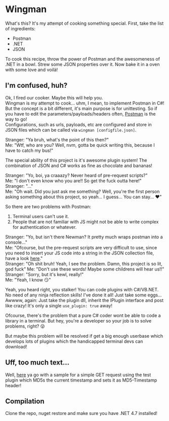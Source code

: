 # Wingman

What's this? It's my attempt of cooking something special. First, take the list of ingredients:

* Postman
* .NET
* JSON

To cook this recipe, throw the power of Postman and the awesomeness of .NET in a bowl.  Strew some JSON properties over it. Now bake it in a oven with some love and voilà!  


## I'm confused, huh?

Ok, I fired our cooker. Maybe this will help you.  
Wingman is my attempt to cook... uhm, I mean, to implement Postman in C#! But the concept is a bit different, it's main purpose is for unittesting. So if you have to edit the parameters/payloads/headers often, [Postman](https://www.getpostman.com/) is the way to go!  
Configurations, such as urls, payloads, etc are configured and store in JSON files which can be called via ```wingman [configfile.json]```.  

Stranger: "Ya bruh, what's the point of this then?"  
Me: "Wtf, who are you? Well, nvm, gotta be quick writing this, because I have to catch my bus!"  

The special ability of this project is it's awesome plugin system! The combination of JSON and C# works as fine as chocolate and bananas!  

Stranger: "Yo, boi, ya craaazy? Never heard of pre-request scripts?"  
Me: "I don't even know who you are!! So get the fuck outta here!"  
Stranger: "..."  
Me: "Oh wait. Did you just ask me something? Well, you're the first person asking something about this project, so yeah... I guess... You can stay... :heart:"  

So there are two problems with Postman:
1. Terminal users can't use it.
2. People that are not familiar with JS might not be able to write complex for authentication or whatever.

Stranger: "Yo, but isn't there Newman? It pretty much wraps postman into a console..."  
Me: "Ofcourse, but the pre-request scripts are very difficult to use, since you need to insert your JS code into a string in the JSON collection file, have a look [here](https://github.com/postmanlabs/newman/blob/develop/examples/sample-collection.json)."  
Stranger: "Oh shit bruh! Yeah, I see the problem. Damn, this project is so lit, god fuck"  Me: "Don't use these words! Maybe some childrens will hear us!!"  
Stranger: "Sorry, but it's kewl, really!"  
Me: "Yeah, I know :smirk:"  

Yeah, you heard right, you stalker! You can code plugins with C#/VB.NET. No need of any ninja reflection skills! I've done it all! Just take some eggs... Awwww, again: Just take the plugin dll, inherit the IPlugin interface and post like crazy!  It's only a single ```use_plugin: true``` away!  

Ofcourse, there's the problem that a pure C# coder wont be able to code a library in a terminal. But hey, you're a developer so your job is to solve problems, right? :stuck_out_tongue_winking_eye:  

But maybe this problem will be resolved if get a big enough userbase which develops lots of plugins which the handicapped terminal devs can download!  


## Uff, too much text...

Well, [here](https://raw.githubusercontent.com/ioncodes/Wingman/master/Examples/GET.json) ya go with a sample for a simple GET request using the test plugin which MD5s the current timestamp and sets it as MD5-Timestamp header!


## Compilation

Clone the repo, nuget restore and make sure you have .NET 4.7 installed!